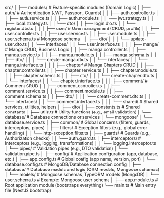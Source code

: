 src/
│
├── modules/                # Feature-specific modules (Domain Logic)
│   ├── auth/               # Authentication (JWT, Passport, Guards)
│   │   ├── auth.controller.ts
│   │   ├── auth.service.ts
│   │   ├── auth.module.ts
│   │   ├── jwt.strategy.ts
│   │   ├── local.strategy.ts
│   │   └── dto/
│   │       ├── login.dto.ts
│   │       └── register.dto.ts
│   │
│   ├── user/               # User management (CRUD, profile)
│   │   ├── user.controller.ts
│   │   ├── user.service.ts
│   │   ├── user.module.ts
│   │   ├── user.schema.ts  # Mongoose schema
│   │   ├── dto/
│   │   │   └── update-user.dto.ts
│   │   └── interfaces/
│   │       └── user.interface.ts
│   │
│   ├── manga/              # Manga CRUD, Business Logic
│   │   ├── manga.controller.ts
│   │   ├── manga.service.ts
│   │   ├── manga.module.ts
│   │   ├── manga.schema.ts
│   │   ├── dto/
│   │   │   └── create-manga.dto.ts
│   │   └── interfaces/
│   │       └── manga.interface.ts
│   │
│   ├── chapter/            # Manga Chapters CRUD
│   │   ├── chapter.controller.ts
│   │   ├── chapter.service.ts
│   │   ├── chapter.module.ts
│   │   ├── chapter.schema.ts
│   │   ├── dto/
│   │   │   └── create-chapter.dto.ts
│   │   └── interfaces/
│   │       └── chapter.interface.ts
│   │
│   ├── comment/            # Comment CRUD
│   │   ├── comment.controller.ts
│   │   ├── comment.service.ts
│   │   ├── comment.module.ts
│   │   ├── comment.schema.ts
│   │   ├── dto/
│   │   │   └── create-comment.dto.ts
│   │   └── interfaces/
│   │       └── comment.interface.ts
│   │
│   └── shared/             # Shared services, utilities, helpers
│       ├── dto/
│       ├── constants.ts    # Shared constants
│       ├── utils.ts        # Utility functions (e.g., email validation)
│       └── database/       # Database connections or services
│           └── mongoose/
│               └── database.service.ts
│
├── common/                 # Global concerns (filters, guards, interceptors, pipes)
│   ├── filters/            # Exception filters (e.g., global error handling)
│   │   └── http-exception.filter.ts
│   ├── guards/             # Guards (e.g., Authorization checks)
│   │   └── auth.guard.ts
│   ├── interceptors/       # Interceptors (e.g., logging, transformations)
│   │   └── logging.interceptor.ts
│   └── pipes/              # Validation pipes (e.g., DTO validation)
│       └── validation.pipe.ts
│
├── config/                 # Application configuration (app, database, etc.)
│   ├── app.config.ts       # Global config (app name, version, port)
│   └── database.config.ts  # MongoDB/Database connection config
│
├── database/               # Database models and logic (ORM models, Mongoose schemas)
│   └── models/             # Mongoose schemas, TypeORM models (MongoDB)
│       └── user.schema.ts  # Example: Mongoose user schema
│
├── app.module.ts           # Root application module (bootstraps everything)
└── main.ts                 # Main entry file (NestJS bootstrap)